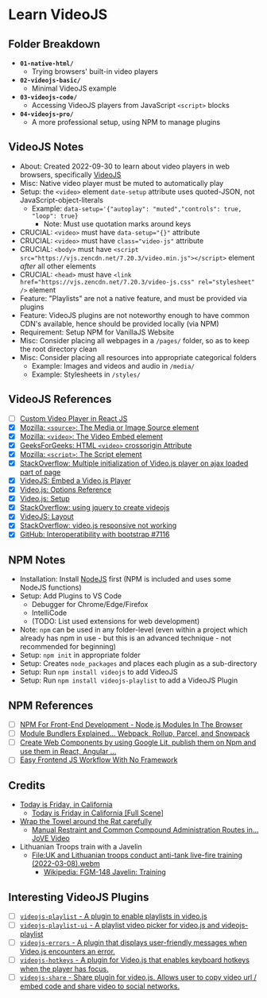 
# Learn VideoJS

## Folder Breakdown
- **`01-native-html/`**
  - Trying browsers' built-in video players
- **`02-videojs-basic/`**
  - Minimal VideoJS example
- **`03-videojs-code/`**
  - Accessing VideoJS players from JavaScript `<script>` blocks
- **`04-videojs-pro/`**
  - A more professional setup, using NPM to manage plugins

## VideoJS Notes
- About: Created 2022-09-30 to learn about video players in web browsers, specifically [VideoJS](https://videojs.com/)
- Misc: Native video player must be muted to automatically play
- Setup: the `<video>` element `` date-setup `` attribute uses quoted-JSON, not JavaScript-object-literals
  - Example: `` data-setup='{"autoplay": "muted","controls": true, "loop": true} ``
    - Note: Must use quotation marks around keys
- CRUCIAL: `<video>`  must have `` data-setup="{}" `` attribute
- CRUCIAL: `<video>`  must have `` class="video-js" `` attribute
- CRUCIAL: `<body>`   must have `` <script src="https://vjs.zencdn.net/7.20.3/video.min.js"></script> `` element *after* all other elements
- CRUCIAL: `<head>`   must have `` <link href="https://vjs.zencdn.net/7.20.3/video-js.css" rel="stylesheet" /> `` element
- Feature: "Playlists" are not a native feature, and must be provided via plugins
- Feature: VideoJS plugins are not noteworthy enough to have common CDN's available, hence should be provided locally (via NPM)
- Requirement: Setup NPM for VanillaJS Website
- Misc: Consider placing all webpages in a `/pages/` folder, so as to keep the root directory clean
- Misc: Consider placing all resources into appropriate categorical folders
  - Example: Images and videos and audio in `/media/`
  - Example: Stylesheets in `/styles/`

## VideoJS References
- [ ] [Custom Video Player in React JS](https://www.youtube.com/watch?v=oITDcIjJBlY)
- [x] [Mozilla: `<source>`: The Media or Image Source element](https://developer.mozilla.org/en-US/docs/Web/HTML/Element/source)
- [x] [Mozilla: `<video>`: The Video Embed element](https://developer.mozilla.org/en-US/docs/Web/HTML/Element/video)
- [x] [GeeksForGeeks: HTML `<video>` crossorigin Attribute](https://www.geeksforgeeks.org/html-video-crossorigin-attribute/)
- [x] [Mozilla: `<script>`: The Script element](https://developer.mozilla.org/en-US/docs/Web/HTML/Element/script)
- [x] [StackOverflow: Multiple initialization of Video.js player on ajax loaded part of page](https://stackoverflow.com/questions/14070127/multiple-initialization-of-video-js-player-on-ajax-loaded-part-of-page)
- [x] [VideoJS: Embed a Video.js Player](https://videojs.com/guides/embeds/)
- [x] [Video.js: Options Reference](https://videojs.com/guides/options/)
- [x] [Video.js: Setup](https://videojs.com/guides/setup/)
- [x] [StackOverflow: using jquery to create videojs](https://stackoverflow.com/questions/26356193/using-jquery-to-create-videojs)
- [x] [VideoJS: Layout](https://videojs.com/guides/layout/)
- [x] [StackOverflow: video.js responsive not working](https://stackoverflow.com/questions/24290484/video-js-responsive-not-working)
- [x] [GitHub: Interoperatibility with bootstrap #7116](https://github.com/videojs/video.js/issues/7116)

## NPM Notes
- Installation: Install [NodeJS](https://nodejs.org/en/) first (NPM is included and uses some NodeJS functions)
- Setup: Add Plugins to VS Code
  - Debugger for Chrome/Edge/Firefox
  - IntelliCode
  - (TODO: List used extensions for web development)
- Note: `npm` can be used in any folder-level (even within a project which already has npm in use - but this is an advanced technique - not recommended for beginning)
- Setup: `` npm init `` in appropriate folder
- Setup: Creates `node_packages` and places each plugin as a sub-directory
- Setup: Run `` npm install videojs `` to add VideoJS
- Setup: Run `` npm install videojs-playlist `` to add a VideoJS Plugin

## NPM References
- [ ] [NPM For Front-End Development - Node.js Modules In The Browser](https://www.youtube.com/watch?v=dHHEz-qDvko)
- [ ] [Module Bundlers Explained... Webpack, Rollup, Parcel, and Snowpack](https://www.youtube.com/watch?v=5IG4UmULyoA)
- [ ] [Create Web Components by using Google Lit, publish them on Npm and use them in React, Angular ...](https://www.youtube.com/watch?v=qaz8tufQKIU)
- [ ] [Easy Frontend JS Workflow With No Framework](https://www.youtube.com/watch?v=8rD9amRSOQY)

## Credits
- [Today is Friday, in California](https://www.youtube.com/watch?v=9WaYCdQ8FOQ)
  - [Today is Friday in California [Full Scene]](https://www.youtube.com/watch?v=m1CW3MrwTeY)
- [Wrap the Towel around the Rat carefully](https://www.youtube.com/watch?v=BTH40ElpYow)
  - [Manual Restraint and Common Compound Administration Routes in… JoVE Video](https://www.youtube.com/watch?v=s9skgg7dHIA)
- Lithuanian Troops train with a Javelin
  - [File:UK and Lithuanian troops conduct anti-tank live-fire training (2022-03-08).webm](https://en.wikipedia.org/wiki/File:UK_and_Lithuanian_troops_conduct_anti-tank_live-fire_training_(2022-03-08).webm)
    - [Wikipedia: FGM-148 Javelin: Training](https://en.wikipedia.org/wiki/FGM-148_Javelin#Training)

## Interesting VideoJS Plugins
- [ ] [`videojs-playlist` - A plugin to enable playlists in video.js](https://www.npmjs.com/package/videojs-playlist)
- [ ] [`videojs-playlist-ui` - A playlist video picker for video.js and videojs-playlist](https://www.npmjs.com/package/videojs-playlist-ui)
- [ ] [`videojs-errors` - A plugin that displays user-friendly messages when Video.js encounters an error.](https://www.npmjs.com/package/videojs-errors)
- [ ] [`videojs-hotkeys` - A plugin for Video.js that enables keyboard hotkeys when the player has focus.](https://www.npmjs.com/package/videojs-hotkeys)
- [ ] [`videojs-share` - Share plugin for video.js. Allows user to copy video url / embed code and share video to social networks.](https://www.npmjs.com/package/videojs-share)
